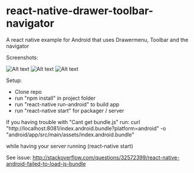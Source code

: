 # react-native-drawer-toolbar-navigator

A react native example for Android that uses Drawermenu, Toolbar and the navigator

Screenshots:

![Alt text](http://gropio.com/stek/file/2gdk2o "Drawer")
![Alt text](http://gropio.com/stek/file/5fmmeb "Example screen with toolbar")
![Alt text](http://gropio.com/stek/file/xzof8k "Detail view")


Setup:
- Clone repo
- run "npm install" in project folder
- run "react-native run-android" to build app
- run "react-native start" for packager / server

If you having trouble with "Cant get bundle.js" run:
curl "http://localhost:8081/index.android.bundle?platform=android" -o "android/app/src/main/assets/index.android.bundle"

while having your server running (react-native start) 

See issue: 
http://stackoverflow.com/questions/32572399/react-native-android-failed-to-load-js-bundle

